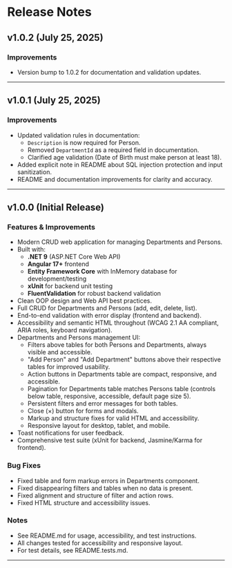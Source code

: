 
# Release Notes

## v1.0.2 (July 25, 2025)

### Improvements
- Version bump to 1.0.2 for documentation and validation updates.

---

## v1.0.1 (July 25, 2025)

### Improvements
- Updated validation rules in documentation:
  - `Description` is now required for Person.
  - Removed `DepartmentId` as a required field in documentation.
  - Clarified age validation (Date of Birth must make person at least 18).
- Added explicit note in README about SQL injection protection and input sanitization.
- README and documentation improvements for clarity and accuracy.

---

## v1.0.0 (Initial Release)

### Features & Improvements
- Modern CRUD web application for managing Departments and Persons.
- Built with:
  - **.NET 9** (ASP.NET Core Web API)
  - **Angular 17+** frontend
  - **Entity Framework Core** with InMemory database for development/testing
  - **xUnit** for backend unit testing
  - **FluentValidation** for robust backend validation
- Clean OOP design and Web API best practices.
- Full CRUD for Departments and Persons (add, edit, delete, list).
- End-to-end validation with error display (frontend and backend).
- Accessibility and semantic HTML throughout (WCAG 2.1 AA compliant, ARIA roles, keyboard navigation).
- Departments and Persons management UI:
  - Filters above tables for both Persons and Departments, always visible and accessible.
  - "Add Person" and "Add Department" buttons above their respective tables for improved usability.
  - Action buttons in Departments table are compact, responsive, and accessible.
  - Pagination for Departments table matches Persons table (controls below table, responsive, accessible, default page size 5).
  - Persistent filters and error messages for both tables.
  - Close (×) button for forms and modals.
  - Markup and structure fixes for valid HTML and accessibility.
  - Responsive layout for desktop, tablet, and mobile.
- Toast notifications for user feedback.
- Comprehensive test suite (xUnit for backend, Jasmine/Karma for frontend).

### Bug Fixes
- Fixed table and form markup errors in Departments component.
- Fixed disappearing filters and tables when no data is present.
- Fixed alignment and structure of filter and action rows.
- Fixed HTML structure and accessibility issues.

### Notes
- See README.md for usage, accessibility, and test instructions.
- All changes tested for accessibility and responsive layout.
- For test details, see README.tests.md.

---
